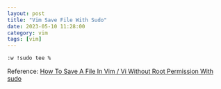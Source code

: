 ```yaml
---
layout: post
title: "Vim Save File With Sudo"
date: 2023-05-10 11:28:00
category: vim
tags: [vim]
---
```


```bash
:w !sudo tee %
```

Reference: [How To Save A File In Vim / Vi Without Root Permission With sudo](https://www.cyberciti.biz/faq/vim-vi-text-editor-save-file-without-root-permission/)

[jekyll]: http://jekyllrb.com
[jekyll-gh]: https://github.com/jekyll/jekyll
[jekyll-help]: https://github.com/jekyll/jekyll-help



